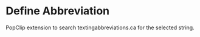 Define Abbreviation
===

PopClip extension to search textingabbreviations.ca for the selected string.
